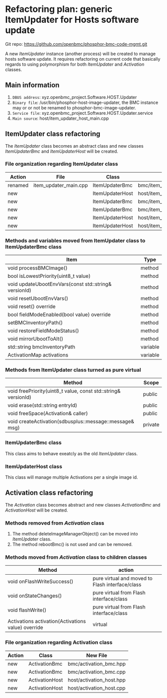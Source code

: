 # Refactoring plan: generic ItemUpdater for Hosts software update

Git repo:  https://github.com/openbmc/phosphor-bmc-code-mgmt.git

A new *ItemUpdater* instance (another process) will be created to manage hosts
software update. It requires refactoring on current code that basically
regards to using polymorphism for both *ItemUpdater* and *Activation*
classes.

## Main information

1. `DBUS address`:  xyz.openbmc_project.Software.HOST.Updater
2. `Binary file`:  /usr/bin/phosphor-host-image-updater, the BMC instance
                   may or or not be renamed to phosphor-bmc-image-updater.
3. `Service file`:  xyz.openbmc_project.Software.HOST.Updater.service
4. `Main source`:   host/item_updater_host_main.cpp


## ItemUpdater class refactoring

The *ItemUpdater* class becomes an abstract class and new classes
*ItemUpdaterBmc* and *ItemUpdaterHost* will be created.


### File organization regarding ItemUpdater class
| Action | File | Class | New File|
-------|-----------|------|------|
| renamed |item_updater_main.cpp|ItemUpdaterBmc|bmc/item_updater_bmc_main.cpp|
| new     ||ItemUpdaterHost|host/item_updater_host_main.cpp|
| new    ||ItemUpdaterBmc|bmc/item_updater_bmc.hpp|
| new    ||ItemUpdaterBmc|bmc/item_updater_bmc.cpp|
| new    ||ItemUpdaterHost|host/item_updater_host.hpp|
| new    ||ItemUpdaterHost|host/item_updater_host.cpp|


### Methods and variables moved from ItemUpdater class to ItemUpdaterBmc class

| Item | Type |
|------|------|
|void processBMCImage()| method |
|bool isLowestPriority(uint8_t value)| method|
|void updateUbootEnvVars(const std::string& versionId)| method|
|void resetUbootEnvVars()| method|
|void reset() override| method|
|bool fieldModeEnabled(bool value) override| method|
|setBMCInventoryPath()| method|
|void restoreFieldModeStatus()| method|
|void mirrorUbootToAlt()| method|
|std::string bmcInventoryPath| variable|
|ActivationMap activations| variable |

### Methods from ItemUpdater class turned as pure virtual

| Method | Scope|
|------|------|
|void freePriority(uint8_t value, const std::string& versionId)|public|
|void erase(std::string entryId)|public|
|void freeSpace(Activation& caller)| public|
|void createActivation(sdbusplus::message::message& msg)| private|


### ItemUpdaterBmc class

This class aims to behave exeatcly as the old *ItemUpdater* class.



### ItemUpdaterHost class

This class will manage multiple Activations per a single image id.


## Activation class refactoring

The *Activation* class becomes abstract and new classes *ActivationBmc* and
*ActivationHost* will be created.

### Methods removed from *Activation* class

1. The method deleteImageManagerObject() can be moved into *ItemUpdater* class.
2. The method rebootBmc() is not used and can be removed.


### Methods moved from *Activation* class to children classes
| Method | action|
|------|------|
|void onFlashWriteSuccess()|pure virtual and moved to Flash interface/class|
|void onStateChanges()|pure virtual from Flash  interface/class |
|void flashWrite()|pure virtual from Flash  interface/class |
|Activations activation(Activations value) override|virtual|


### File organization regarding Activation class
| Action | Class | New File|
-------|-----------|------|
| new    |ActivationBmc|bmc/activation_bmc.hpp|
| new    |ActivationBmc|bmc/activation_bmc.cpp|
| new    |ActivationHost|host/activation_host.hpp|
| new    |ActivationHost|host/activation_host.cpp|

